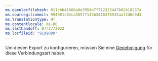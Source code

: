 ```yaml
---
ms.openlocfilehash: 011cbb41668a0e7054b7f712323447b02b18237a
ms.sourcegitcommit: 594081c82ca385f7143b3416378533aaf2d6d0d3
ms.translationtype: HT
ms.contentlocale: de-DE
ms.lasthandoff: 07/27/2022
ms.locfileid: "9199090"
---
```

Um diesen Export zu konfigurieren, müssen Sie eine [Genehmigung](../export-destinations.md#set-up-a-new-export) für diese Verbindungsart haben.